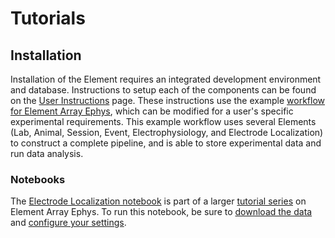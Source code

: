 # Tutorials

## Installation

Installation of the Element requires an integrated development environment and database.
Instructions to setup each of the components can be found on the
[User Instructions](https://datajoint.com/docs/elements/user-guide/) page. These
instructions use the example
[workflow for Element Array Ephys](https://github.com/datajoint/workflow-array-ephys),
which can be modified for a user's specific experimental requirements. This example
workflow uses several Elements (Lab, Animal, Session, Event, Electrophysiology, and
Electrode Localization) to construct a complete pipeline, and is able to store
experimental data and run data analysis.

### Notebooks

The [Electrode Localization notebook](./08-electrode-localization.ipynb) is part of a
larger [tutorial series](https://datajoint.com/docs/elements/element-array-ephys/latest/tutorials/)
on Element Array Ephys. To run this notebook, be sure to
[download the data](https://datajoint.com/docs/elements/element-array-ephys/latest/tutorials/00-data-download-optional/)
and [configure your settings](https://datajoint.com/docs/elements/element-array-ephys/latest/tutorials/01-configure/).
